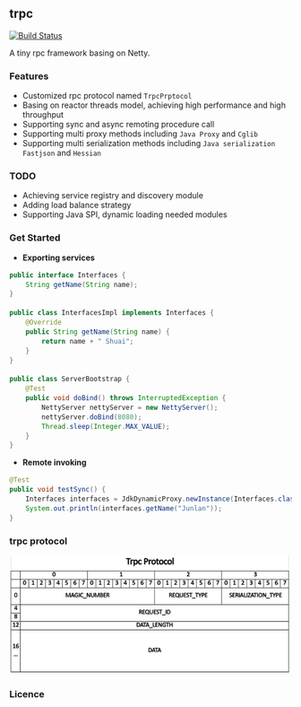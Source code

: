 ## trpc

[![Build Status](https://travis-ci.com/ShuaiJunlan/trpc.svg?token=99wnxLqpskbRCf2sLyrg&branch=master)](https://travis-ci.com/ShuaiJunlan/trpc)

A tiny rpc framework basing on Netty.

### Features
* Customized rpc protocol named `TrpcPrptocol`
* Basing on reactor threads model, achieving high performance and high throughput
* Supporting sync and async remoting procedure call
* Supporting multi proxy methods including `Java Proxy` and `Cglib`
* Supporting multi serialization methods including `Java serialization` `Fastjson` and `Hessian`

### TODO
* Achieving service registry and discovery module
* Adding load balance strategy
* Supporting Java SPI, dynamic loading needed modules

### Get Started
* **Exporting services**
```java
public interface Interfaces {
    String getName(String name);
}

public class InterfacesImpl implements Interfaces {
    @Override
    public String getName(String name) {
        return name + " Shuai";
    }
}

public class ServerBootstrap {
    @Test
    public void doBind() throws InterruptedException {
        NettyServer nettyServer = new NettyServer();
        nettyServer.doBind(8080);
        Thread.sleep(Integer.MAX_VALUE);
    }
}
```
* **Remote invoking**
```java
@Test
public void testSync() {
    Interfaces interfaces = JdkDynamicProxy.newInstance(Interfaces.class);
    System.out.println(interfaces.getName("Junlan"));
}
```

### trpc protocol
![](https://github.com/ShuaiJunlan/trpc/blob/master/documents/assert/trpc-protocol.png)
### Licence